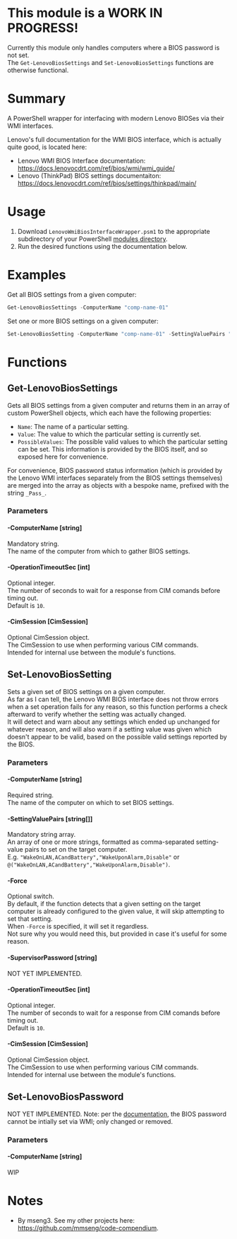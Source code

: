 # This module is a WORK IN PROGRESS!
Currently this module only handles computers where a BIOS password is not set.  
The `Get-LenovoBiosSettings` and `Set-LenovoBiosSettings` functions are otherwise functional.  

# Summary
A PowerShell wrapper for interfacing with modern Lenovo BIOSes via their WMI interfaces.  

Lenovo's full documentation for the WMI BIOS interface, which is actually quite good, is located here:
- Lenovo WMI BIOS Interface documentation: https://docs.lenovocdrt.com/ref/bios/wmi/wmi_guide/
- Lenovo (ThinkPad) BIOS settings documentaiton: https://docs.lenovocdrt.com/ref/bios/settings/thinkpad/main/

# Usage
1. Download `LenovoWmiBiosInterfaceWrapper.psm1` to the appropriate subdirectory of your PowerShell [modules directory](https://github.com/engrit-illinois/how-to-install-a-custom-powershell-module).
2. Run the desired functions using the documentation below.


# Examples
Get all BIOS settings from a given computer:
```powershell
Get-LenovoBiosSettings -ComputerName "comp-name-01"
```

Set one or more BIOS settings on a given computer:
```powershell
Set-LenovoBiosSetting -ComputerName "comp-name-01" -SettingValuePairs "WakeOnLAN,ACandBattery","WakeUponAlarm,Disable"
```

# Functions

## Get-LenovoBiosSettings
Gets all BIOS settings from a given computer and returns them in an array of custom PowerShell objects, which each have the following properties:
- `Name`: The name of a particular setting.
- `Value`: The value to which the particular setting is currently set.
- `PossibleValues`: The possible valid values to which the particular setting can be set. This information is provided by the BIOS itself, and so exposed here for convenience.

For convenience, BIOS password status information (which is provided by the Lenovo WMI interfaces separately from the BIOS settings themselves) are merged into the array as objects with a bespoke name, prefixed with the string `_Pass_`.  

### Parameters

#### -ComputerName [string]
Mandatory string.  
The name of the computer from which to gather BIOS settings.  

#### -OperationTimeoutSec [int]
Optional integer.  
The number of seconds to wait for a response from CIM comands before timing out.  
Default is `10`.  

#### -CimSession [CimSession]
Optional CimSession object.  
The CimSession to use when performing various CIM commands.  
Intended for internal use between the module's functions.  

## Set-LenovoBiosSetting
Sets a given set of BIOS settings on a given computer.  
As far as I can tell, the Lenovo WMI BIOS interface does not throw errors when a set operation fails for any reason, so this function performs a check afterward to verify whether the setting was actually changed.  
It will detect and warn about any settings which ended up unchanged for whatever reason, and will also warn if a setting value was given which doesn't appear to be valid, based on the possible valid settings reported by the BIOS.  

### Parameters

#### -ComputerName [string]
Required string.  
The name of the computer on which to set BIOS settings.  

#### -SettingValuePairs [string[]]
Mandatory string array.  
An array of one or more strings, formatted as comma-separated setting-value pairs to set on the target computer.  
E.g. `"WakeOnLAN,ACandBattery","WakeUponAlarm,Disable"` or `@("WakeOnLAN,ACandBattery","WakeUponAlarm,Disable")`.  

#### -Force
Optional switch.  
By default, if the function detects that a given setting on the target computer is already configured to the given value, it will skip attempting to set that setting.  
When `-Force` is specified, it will set it regardless.  
Not sure why you would need this, but provided in case it's useful for some reason.  

#### -SupervisorPassword [string]
NOT YET IMPLEMENTED.

#### -OperationTimeoutSec [int]
Optional integer.  
The number of seconds to wait for a response from CIM comands before timing out.  
Default is `10`.  

#### -CimSession [CimSession]
Optional CimSession object.  
The CimSession to use when performing various CIM commands.  
Intended for internal use between the module's functions.  

## Set-LenovoBiosPassword
NOT YET IMPLEMENTED.
Note: per the [documentation](), the BIOS password cannot be intially set via WMI; only changed or removed.  

### Parameters

#### -ComputerName [string]
WIP

# Notes
- By mseng3. See my other projects here: https://github.com/mmseng/code-compendium.